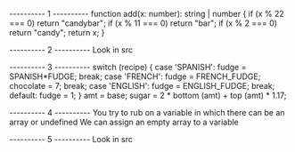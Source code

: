 ---------- 1 ----------
function add(x: number): string | number {
if (x % 22 === 0) return "candybar";
if (x % 11 === 0) return "bar";
if (x % 2 === 0) return "candy";
return x;
}

---------- 2 ----------
Look in src

---------- 3 ----------
switch (recipe) {
case 'SPANISH':
fudge = SPANISH*FUDGE;
break;
case 'FRENCH':
fudge = FRENCH_FUDGE;
chocolate = 7;
break;
case 'ENGLISH':
fudge = ENGLISH_FUDGE;
break;
default:
fudge = 1;
}
amt = base;
sugar = 2 * bottom (amt) + top (amt) \* 1.17;

---------- 4 ----------
You try to rub on a variable in which there can be an array or undefined
We can assign an empty array to a variable

---------- 5 ----------
Look in src
